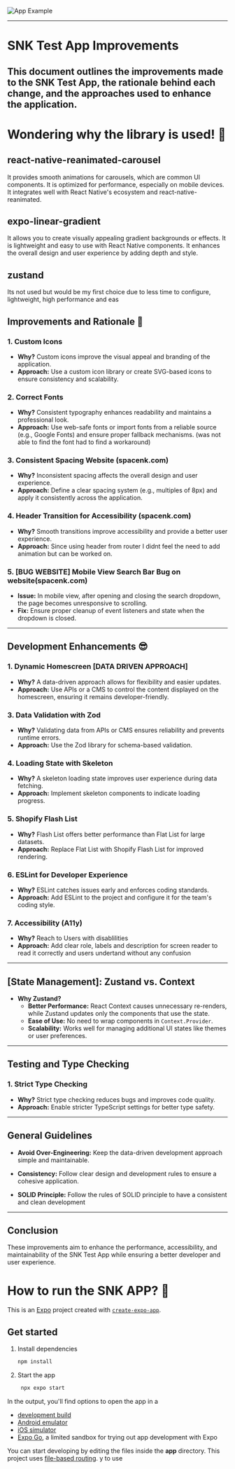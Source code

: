 ![App Example](./assets/example.gif)

---

# SNK Test App Improvements

## This document outlines the improvements made to the SNK Test App, the rationale behind each change, and the approaches used to enhance the application.

# Wondering why the library is used! 🧐

## react-native-reanimated-carousel

It provides smooth animations for carousels, which are common UI components.
It is optimized for performance, especially on mobile devices.
It integrates well with React Native's ecosystem and react-native-reanimated.

## expo-linear-gradient

It allows you to create visually appealing gradient backgrounds or effects.
It is lightweight and easy to use with React Native components.
It enhances the overall design and user experience by adding depth and style.

## zustand

Its not used but would be my first choice due to less time to configure, lightweight, high performance and eas

## Improvements and Rationale 🤨

### 1. Custom Icons

- **Why?** Custom icons improve the visual appeal and branding of the application.
- **Approach:** Use a custom icon library or create SVG-based icons to ensure consistency and scalability.

### 2. Correct Fonts

- **Why?** Consistent typography enhances readability and maintains a professional look.
- **Approach:** Use web-safe fonts or import fonts from a reliable source (e.g., Google Fonts) and ensure proper fallback mechanisms.
  (was not able to find the font had to find a workaround)

### 3. Consistent Spacing Website (spacenk.com)

- **Why?** Inconsistent spacing affects the overall design and user experience.
- **Approach:** Define a clear spacing system (e.g., multiples of 8px) and apply it consistently across the application.

### 4. Header Transition for Accessibility (spacenk.com)

- **Why?** Smooth transitions improve accessibility and provide a better user experience.
- **Approach:** Since using header from router I didnt feel the need to add animation but can be worked on.

### 5. [BUG WEBSITE] Mobile View Search Bar Bug on website(spacenk.com)

- **Issue:** In mobile view, after opening and closing the search dropdown, the page becomes unresponsive to scrolling.
- **Fix:** Ensure proper cleanup of event listeners and state when the dropdown is closed.

---

## Development Enhancements 😎

### 1. Dynamic Homescreen [DATA DRIVEN APPROACH]

- **Why?** A data-driven approach allows for flexibility and easier updates.
- **Approach:** Use APIs or a CMS to control the content displayed on the homescreen, ensuring it remains developer-friendly.

### 3. Data Validation with Zod

- **Why?** Validating data from APIs or CMS ensures reliability and prevents runtime errors.
- **Approach:** Use the Zod library for schema-based validation.

### 4. Loading State with Skeleton

- **Why?** A skeleton loading state improves user experience during data fetching.
- **Approach:** Implement skeleton components to indicate loading progress.

### 5. Shopify Flash List

- **Why?** Flash List offers better performance than Flat List for large datasets.
- **Approach:** Replace Flat List with Shopify Flash List for improved rendering.

### 6. ESLint for Developer Experience

- **Why?** ESLint catches issues early and enforces coding standards.
- **Approach:** Add ESLint to the project and configure it for the team's coding style.

### 7. Accessibility (A11y)

- **Why?** Reach to Users with disablilities
- **Approach:** Add clear role, labels and description for screen reader to read it correctly and users undertand without any confusion

---

## [State Management]: Zustand vs. Context

- **Why Zustand?**
  - **Better Performance:** React Context causes unnecessary re-renders, while Zustand updates only the components that use the state.
  - **Ease of Use:** No need to wrap components in `Context.Provider`.
  - **Scalability:** Works well for managing additional UI states like themes or user preferences.

---

## Testing and Type Checking

### 1. Strict Type Checking

- **Why?** Strict type checking reduces bugs and improves code quality.
- **Approach:** Enable stricter TypeScript settings for better type safety.

---

## General Guidelines

- **Avoid Over-Engineering:** Keep the data-driven development approach simple and maintainable.
- **Consistency:** Follow clear design and development rules to ensure a cohesive application.

- **SOLID Principle:** Follow the rules of SOLID principle to have a consistent and clean development

---

## Conclusion

These improvements aim to enhance the performance, accessibility, and maintainability of the SNK Test App while ensuring a better developer and user experience.

# How to run the SNK APP? 👋

This is an [Expo](https://expo.dev) project created with [`create-expo-app`](https://www.npmjs.com/package/create-expo-app).

## Get started

1. Install dependencies

   ```bash
   npm install
   ```

2. Start the app

   ```bash
    npx expo start
   ```

In the output, you'll find options to open the app in a

- [development build](https://docs.expo.dev/develop/development-builds/introduction/)
- [Android emulator](https://docs.expo.dev/workflow/android-studio-emulator/)
- [iOS simulator](https://docs.expo.dev/workflow/ios-simulator/)
- [Expo Go](https://expo.dev/go), a limited sandbox for trying out app development with Expo

You can start developing by editing the files inside the **app** directory. This project uses [file-based routing](https://docs.expo.dev/router/introduction).
y to use
